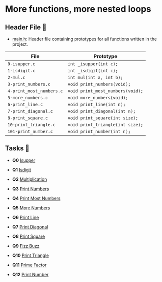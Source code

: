 # More functions, more nested loops

## Header File :file_folder:

* [main.h](./main.h): Header file containing prototypes for all functions written in the project.

| File                     | Prototype                        |
| ------------------------ | -------------------------------- |
| `0-isupper.c`            | `int _isupper(int c);`           |
| `1-isdigit.c`            | `int _isdigit(int c);`           |
| `2-mul.c`                | `int mul(int a, int b);`         |
| `3-print_numbers.c`      | `void print_numbers(void);`      |
| `4-print_most_numbers.c` | `void print_most_numbers(void);` |
| `5-more_numbers.c`       | `void more_numbers(void);`       |
| `6-print_line.c`         | `void print_line(int n);`        |
| `7-print_diagonal.c`     | `void print_diagonal(int n);`    |
| `8-print_square.c`       | `void print_square(int size);`   |
| `10-print_triangle.c`    | `void print_triangle(int size);` |
| `101-print_number.c`     | `void print_number(int n);`      |

## Tasks :page_with_curl:

* **Q0** [Isupper](./0-isupper.c)

* **Q1** [Isdigit](./1-isdigit.c)

* **Q2** [Multiplication](./2-mul.c)

* **Q3** [Print Numbers](./3-print_numbers.c)

* **Q4** [Print Most Numbers](./4-print_most_numbers.c)

* **Q5** [More Numbers](./5-more_numbers.c)

* **Q6** [Print Line](./6-print_line.c)

* **Q7** [Print Diagonal](./7-print_diagonal.c)

* **Q8** [Print Square](./8-print_square.c)

* **Q9** [Fizz Buzz](./9-fizz_buzz.c)

* **Q10** [Print Triangle](./10-print_triangle.c)

* **Q11** [Prime Factor](./100-prime_factor.c)

* **Q12** [Print Number](./101-print_number.c)
